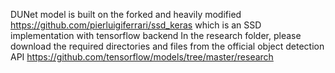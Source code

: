 DUNet model is built on the forked and heavily modified https://github.com/pierluigiferrari/ssd_keras which is an SSD implementation with tensorflow backend
In the research folder, please download the required directories and files from the official object detection API https://github.com/tensorflow/models/tree/master/research
